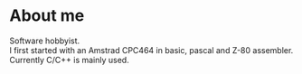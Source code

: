 # About me
Software hobbyist.
<br>I first started with an Amstrad CPC464 in basic, pascal and Z-80 assembler.
<br>Currently C/C++ is mainly used.
